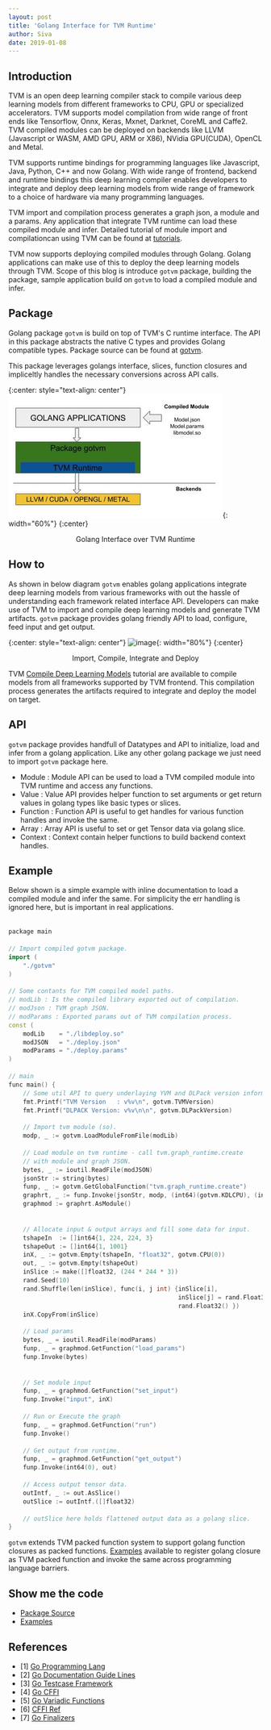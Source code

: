 ```yaml
---
layout: post
title: 'Golang Interface for TVM Runtime'
author: Siva
date: 2019-01-08
---
```


## Introduction

TVM is an open deep learning compiler stack to compile various deep learning models from different
frameworks to CPU, GPU or specialized accelerators.  TVM supports model compilation from wide range
of front ends like Tensorflow, Onnx, Keras, Mxnet, Darknet, CoreML and Caffe2. TVM compiled modules
can be deployed on backends like LLVM (Javascript or WASM, AMD GPU,  ARM or X86), NVidia GPU(CUDA),
OpenCL and Metal.

TVM supports runtime bindings for programming languages like Javascript, Java, Python, C++ and now Golang.
With wide range of frontend, backend and runtime bindings this deep learning compiler enables developers
to integrate and deploy deep learning models from wide range of framework to a choice of hardware via
many programming languages.

TVM import and compilation process generates a graph json, a module and a params. Any application that
integrate TVM runtime can load these compiled module and infer. Detailed tutorial of module import and
compilationcan using TVM can be found at [tutorials](https://docs.tvm.ai/tutorials/).

TVM now supports deploying compiled modules through Golang. Golang applications can make use of this 
to deploy the deep learning models through TVM. Scope of this blog is introduce ```gotvm``` package,
building the package, sample application build on ```gotvm``` to load a compiled module and infer.

## Package

Golang package ```gotvm``` is build on top of TVM's C runtime interface. The API in this package
abstracts the native C types and provides Golang compatible types. Package source can be found
at [gotvm](https://github.com/dmlc/tvm/tree/master/golang).

This package leverages golangs interface, slices, function closures and impliceltly handles the
necessary conversions across API calls.

{:center: style="text-align: center"}
![image](/images/golang/TVM-Golang-Blog.jpg){: width="60%"}
{:center}
<center> Golang Interface over TVM Runtime </center> <p></p>

## How to

As shown in below diagram ```gotvm``` enables golang applications integrate deep learning models
from various frameworks with out the hassle of understanding each framework related interface API.
Developers can make use of TVM to import and compile deep learning models and generate TVM artifacts.
```gotvm``` package provides golang friendly API to load, configure, feed input and get output.

{:center: style="text-align: center"}
![image](/images/golang/TVM-Golang-Flow.jpg){: width="80%"}
{:center}
<center> Import, Compile, Integrate and Deploy</center> <p></p>

TVM [Compile Deep Learning Models](https://docs.tvm.ai/tutorials/#compile-deep-learning-models) tutorial
are available to compile models from all frameworks supported by TVM frontend. This compilation process
generates the artifacts required to integrate and deploy the model on target.

## API

```gotvm``` package provides handfull of Datatypes and API to initialize, load and infer
from a golang application. Like any other golang package we just need to import ```gotvm``` package here.

- Module : Module API can be used to load a TVM compiled module into TVM runtime and access any functions.
- Value : Value API provides helper function to set arguments or get return values in golang types like basic types or slices.
- Function : Function API is useful to get handles for various function handles and invoke the same.
- Array : Array API is useful to set or get Tensor data via golang slice.
- Context : Context contain helper functions to build backend context handles.

## Example

Below shown is a simple example with inline documentation to load a compiled module and infer the same.
For simplicity the err handling is ignored here, but is important in real applications.

```cpp

package main

// Import compiled gotvm package.
import (
    "./gotvm"
)

// Some contants for TVM compiled model paths.
// modLib : Is the compiled library exported out of compilation.
// modJson : TVM graph JSON.
// modParams : Exported params out of TVM compilation process.
const (
    modLib    = "./libdeploy.so"
    modJSON   = "./deploy.json"
    modParams = "./deploy.params"
)

// main
func main() {
    // Some util API to query underlaying YVM and DLPack version information.
    fmt.Printf("TVM Version   : v%v\n", gotvm.TVMVersion)
    fmt.Printf("DLPACK Version: v%v\n\n", gotvm.DLPackVersion)

    // Import tvm module (so).
    modp, _ := gotvm.LoadModuleFromFile(modLib)

    // Load module on tvm runtime - call tvm.graph_runtime.create
    // with module and graph JSON.
    bytes, _ := ioutil.ReadFile(modJSON)
    jsonStr := string(bytes)
    funp, _ := gotvm.GetGlobalFunction("tvm.graph_runtime.create")
    graphrt, _ := funp.Invoke(jsonStr, modp, (int64)(gotvm.KDLCPU), (int64)(0))
    graphmod := graphrt.AsModule()


    // Allocate input & output arrays and fill some data for input.
    tshapeIn  := []int64{1, 224, 224, 3}
    tshapeOut := []int64{1, 1001}
    inX, _ := gotvm.Empty(tshapeIn, "float32", gotvm.CPU(0))
    out, _ := gotvm.Empty(tshapeOut)
    inSlice := make([]float32, (244 * 244 * 3))
    rand.Seed(10)
    rand.Shuffle(len(inSlice), func(i, j int) {inSlice[i],
                                               inSlice[j] = rand.Float32(),
                                               rand.Float32() })
    inX.CopyFrom(inSlice)

    // Load params
    bytes, _ = ioutil.ReadFile(modParams)
    funp, _ = graphmod.GetFunction("load_params")
    funp.Invoke(bytes)


    // Set module input
    funp, _ = graphmod.GetFunction("set_input")
    funp.Invoke("input", inX)

    // Run or Execute the graph
    funp, _ = graphmod.GetFunction("run")
    funp.Invoke()

    // Get output from runtime.
    funp, _ = graphmod.GetFunction("get_output")
    funp.Invoke(int64(0), out)

    // Access output tensor data.
    outIntf, _ := out.AsSlice()
    outSlice := outIntf.([]float32)

    // outSlice here holds flattened output data as a golang slice.
}
```

```gotvm``` extends TVM packed function system to support golang function closures as packed functions.
[Examples](https://github.com/dmlc/tvm/blob/master/golang/sample) available to register golang
closure as TVM packed function and invoke the same across programming language barriers.

## Show me the code

- [Package Source](https://github.com/dmlc/tvm/blob/master/golang/src)
- [Examples](https://github.com/dmlc/tvm/blob/master/golang/sample)

## References


- [1] [Go Programming Lang](https://golang.org)
- [2] [Go Documentation Guide Lines](https://blog.golang.org/godoc-documenting-go-code)
- [3] [Go Testcase Framework](https://golang.org/pkg/testing)
- [4] [Go CFFI](https://golang.org/cmd/cgo)
- [5] [Go Variadic Functions](https://blog.learngoprogramming.com/golang-variadic-funcs-how-to-patterns-369408f19085)
- [6] [CFFI Ref](https://github.com/jdeng/gomxnet)
- [7] [Go Finalizers](https://golang.org/pkg/runtime/#SetFinalizer)
